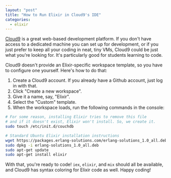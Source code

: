 ```yaml
---
layout: "post"
title: "How to Run Elixir in Cloud9's IDE"
categories: 
  - elixir
---
```


[Cloud9](http://c9.io) is a great web-based development platform. If you
don't have access to a dedicated machine you can set up for development, or if
you just prefer to keep all your coding in neat, tiny VMs, Cloud9 could be just
what you're looking for. It's particularly good for students learning to code.

Cloud9 doesn't provide an Elixir-specific workspace template, so you have to
configure one yourself. Here's how to do that:

1. Create a Cloud9 account. If you already have a Github account, just log in
   with that.
2. Click "Create a new workspace".
3. Give it a name, say, "Elixir".
4. Select the "Custom" template.
5. When the workspace loads, run the following commands in the console:

```bash
# For some reason, installing Elixir tries to remove this file
# and if it doesn't exist, Elixir won't install. So, we create it.
sudo touch /etc/init.d/couchdb

# Standard Ubuntu Elixir installation instructions
wget https://packages.erlang-solutions.com/erlang-solutions_1.0_all.deb
sudo dpkg -i erlang-solutions_1.0_all.deb
sudo apt-get update
sudo apt-get install elixir
```

With that, you're ready to code! `iex`, `elixir`, and `mix` should all be
available, and Cloud9 has syntax coloring for Elixir code as well. Happy coding!
